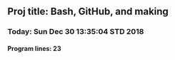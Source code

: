 ## Proj title: Bash, GitHub, and making
### Today: Sun Dec 30 13:35:04 STD 2018
#### Program lines: 23
